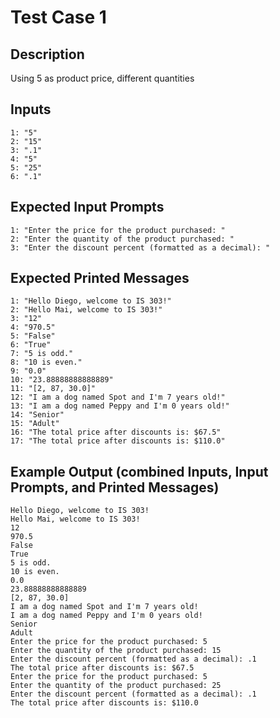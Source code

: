 # Test Case 1

## Description
Using 5 as product price, different quantities

## Inputs
```
1: "5"
2: "15"
3: ".1"
4: "5"
5: "25"
6: ".1"
```

## Expected Input Prompts
```
1: "Enter the price for the product purchased: "
2: "Enter the quantity of the product purchased: "
3: "Enter the discount percent (formatted as a decimal): "
```

## Expected Printed Messages
```
1: "Hello Diego, welcome to IS 303!"
2: "Hello Mai, welcome to IS 303!"
3: "12"
4: "970.5"
5: "False"
6: "True"
7: "5 is odd."
8: "10 is even."
9: "0.0"
10: "23.88888888888889"
11: "[2, 87, 30.0]"
12: "I am a dog named Spot and I'm 7 years old!"
13: "I am a dog named Peppy and I'm 0 years old!"
14: "Senior"
15: "Adult"
16: "The total price after discounts is: $67.5"
17: "The total price after discounts is: $110.0"
```

## Example Output **(combined Inputs, Input Prompts, and Printed Messages)**
```
Hello Diego, welcome to IS 303!
Hello Mai, welcome to IS 303!
12
970.5
False
True
5 is odd.
10 is even.
0.0
23.88888888888889
[2, 87, 30.0]
I am a dog named Spot and I'm 7 years old!
I am a dog named Peppy and I'm 0 years old!
Senior
Adult
Enter the price for the product purchased: 5
Enter the quantity of the product purchased: 15
Enter the discount percent (formatted as a decimal): .1
The total price after discounts is: $67.5
Enter the price for the product purchased: 5
Enter the quantity of the product purchased: 25
Enter the discount percent (formatted as a decimal): .1
The total price after discounts is: $110.0
```
